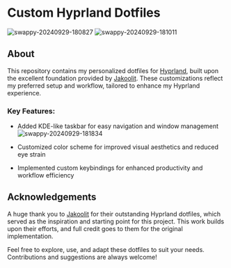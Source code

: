 # Custom Hyprland Dotfiles
![swappy-20240929-180827](https://github.com/user-attachments/assets/e07236fd-982a-48ea-b38a-883934f703d2)
![swappy-20240929-181011](https://github.com/user-attachments/assets/0e5e9fad-6c69-412d-8f87-586622f705bd)


## About

This repository contains my personalized dotfiles for [Hyprland](https://github.com/hyprwm/Hyprland), built upon the excellent foundation provided by [Jakoolit](https://github.com/JaKooLit). These customizations reflect my preferred setup and workflow, tailored to enhance my Hyprland experience.


### Key Features:
- Added KDE-like taskbar for easy navigation and window management
![swappy-20240929-181834](https://github.com/user-attachments/assets/0f1613df-079f-48fa-a84b-67330de0b12f)

- Customized color scheme for improved visual aesthetics and reduced eye strain
- Implemented custom keybindings for enhanced productivity and workflow efficiency


## Acknowledgements

A huge thank you to [Jakoolit](https://github.com/JaKooLit) for their outstanding Hyprland dotfiles, which served as the inspiration and starting point for this project. This work builds upon their efforts, and full credit goes to them for the original implementation.

Feel free to explore, use, and adapt these dotfiles to suit your needs. Contributions and suggestions are always welcome!
